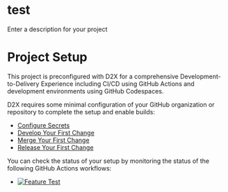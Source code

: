 # test
Enter a description for your project

# Project Setup
This project is preconfigured with D2X for a comprehensive Development-to-Delivery Experience including CI/CD using GitHub Actions and development environments using GitHub Codespaces.

D2X requires some minimal configuration of your GitHub organization or repository to complete the setup and enable builds:
* [Configure Secrets](https://d2x.readthedocs.io/en/latest/tutorial/#secrets)
* [Develop Your First Change](https://d2x.readthedocs.io/en/latest/tutorial/#develop)
* [Merge Your First Change](https://d2x.readthedocs.io/en/latest/tutorial/#merge)
* [Release Your First Change](https://d2x.readthedocs.io/en/latest/tutorial/#release)

You can check the status of your setup by monitoring the status of the following GitHub Actions workflows:
* [![Feature Test](https://github.com/ssk42/test/actions/workflows/feature.yml/badge.svg)](https://github.com/ssk42/test/actions/workflows/feature.yml)

